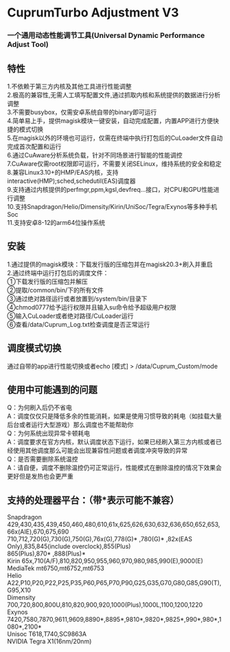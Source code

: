 # CuprumTurbo Adjustment V3  
### 一个通用动态性能调节工具(Universal Dynamic Performance Adjust Tool)  
## 特性  
1.不依赖于第三方内核及其他工具进行性能调整  
2.极高的兼容性,无需人工填写配置文件,通过抓取内核和系统提供的数据进行分析调整  
3.不需要busybox，仅需安卓系统自带的binary即可运行  
4.简单易上手，提供magisk模块一键安装，自动完成配置，内置APP进行方便快捷的模式切换  
5.在magisk以外的环境也可运行，仅需在终端中执行打包后的CuLoader文件自动完成首次配置和运行  
6.通过CuAware分析系统负载，针对不同场景进行智能的性能调控  
7.CuAware仅需root权限即可运行，不需要关闭SELinux，维持系统的安全和稳定  
8.兼容Linux3.10+的HMP/EAS内核，支持interactive(HMP);sched,schedutil(EAS)调度器  
9.支持通过内核提供的perfmgr,ppm,kgsl,devfreq...接口，对CPU和GPU性能进行调整  
10.支持Snapdragon/Helio/Dimensity/Kirin/UniSoc/Tegra/Exynos等多种手机Soc  
11.支持安卓8-12的arm64位操作系统  
## 安装  
1.通过提供的magisk模块：下载发行版的压缩包并在magisk20.3+刷入并重启  
2.通过终端中运行打包后的调度文件：  
①下载发行版的压缩包并解压  
②提取/common/bin/下的所有文件  
③通过绝对路径运行或者放置到/system/bin/目录下  
④chmod0777给予运行权限并且输入su命令给予超级用户权限  
⑤输入CuLoader或者绝对路径/CuLoader运行  
⑥查看/data/Cuprum_Log.txt检查调度是否正常运行  
## 调度模式切换  
通过自带的app进行性能切换或者echo [模式] > /data/Cuprum_Custom/mode  
## 使用中可能遇到的问题  
Q：为何刷入后仍不省电  
A：调度仅仅只是降低多余的性能消耗，如果是使用习惯导致的耗电（如挂载大量后台或者运行大型游戏）那么调度也不能帮助你  
Q：为何系统出现异常卡顿耗电  
A：调度要求在官方内核，默认调度状态下运行，如果已经刷入第三方内核或者已经使用其他调度那么可能会出现兼容性问题或者调度冲突导致的异常  
Q：是否需要删除系统温控  
A：请自便，调度不删除温控仍可正常运行，性能模式在删除温控的情况下效果会更好但是发热也会更严重  
## 支持的处理器平台：（带*表示可能不兼容）  
Snapdragon 429,430,435,439,450,460,480,610,61x,625,626,630,632,636,650,652,653,66x(AIE),670,675,690  
710,712,720(G),730(G),750(G),76x(G),778(G)* ,780(G)* ,82x(EAS Only),835,845(include overclock),855(Plus)  
865(Plus),870* ,888(Plus)*  
Kirin 65x,710(A/F),810,820,950,955,960,970,980,985,990(E),9000(E)  
MediaTek mt6750,mt6752,mt6753  
Helio A22,P10,P20,P22,P25,P35,P60,P65,P70,P90,G25,G35,G70,G80,G85,G90(T),G95,X10  
Dimensity 700,720,800,800U,810,820,900,920,1000(Plus),1000L,1100,1200,1220  
Exynos 7420,7580,7870,9611,9609,8890*,8895*,9810*,9820*,9825*,990*,980*,1080*,2100*  
Unisoc T618,T740,SC9863A  
NVIDIA Tegra X1(16nm/20nm)